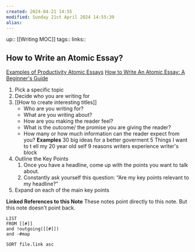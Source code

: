 ```yaml
---
created: 2024-04-21 14:55 
modified: Sunday 21st April 2024 14:55:39
alias: 
---
```

up::  [[Writing MOC]]
tags:: 
links::

## How to Write an Atomic Essay?

[Examples of Productivity Atomic Essays](https://twitter.com/julia_saxena/status/1373253118297772032)
[How to Write An Atomic Essay: A Beginner's Guide](https://www.ship30for30.com/post/how-to-write-an-atomic-essay-a-beginners-guide)


1. Pick a specific topic
2. Decide who you are writing for
3.  [[How to create interesting titles]]
	- Who are you writing for?
	- What are you writing about?
	- How are you making the reader feel?
	- What is the outcome/ the promise you are giving the reader?
	- How many or how much information can the reader expect from you?
	**Examples**
		30 big ideas for a better goverment
		5 Things I want to t ell my 20 year old self
		9 reasons writers experience writer's block
4. Outline the Key Points
	1.  Once you have a headline, come up with the points you want to talk about. 
	2. Constantly ask yourself this question: “Are my key points relevant to my headline?”
5. Expand on each of the main key points

**Linked References to this Note**
These notes point directly to this note. But this note doesn't point back.
```dataview
LIST
FROM [[#]]
and !outgoing([[#]])
and -#map

SORT file.link asc
```



